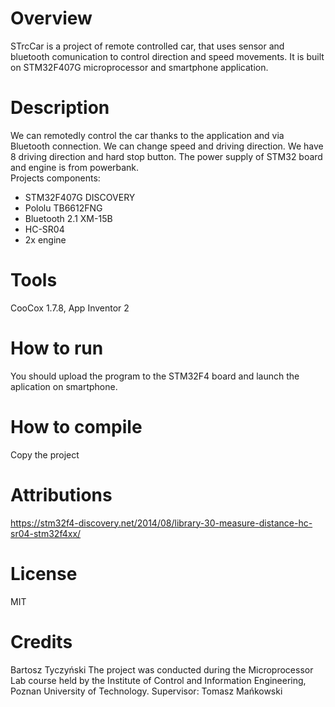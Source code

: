 # Overview 
STrcCar is a project of remote controlled car, that uses sensor and bluetooth comunication to control direction and speed movements. It is built on STM32F407G microprocessor and smartphone application.
# Description 
We can remotedly control the car thanks to the application and via Bluetooth connection. We can change speed and driving direction. We have 8 driving direction and hard stop button. The power supply  of STM32 board and engine is from powerbank. 
</br>
Projects components:</br>
- STM32F407G DISCOVERY
- Pololu TB6612FNG
- Bluetooth 2.1 XM-15B 
- HC-SR04
- 2x engine

# Tools 
CooCox 1.7.8,
App Inventor 2
# How to run 
You should upload the program to the STM32F4 board and launch the aplication on smartphone.
# How to compile 
Copy the project
# Attributions 
https://stm32f4-discovery.net/2014/08/library-30-measure-distance-hc-sr04-stm32f4xx/
# License 
MIT
# Credits 
Bartosz Tyczyński
The project was conducted during the Microprocessor Lab course held by the Institute of Control and Information Engineering, Poznan University of Technology.
Supervisor: Tomasz Mańkowski
